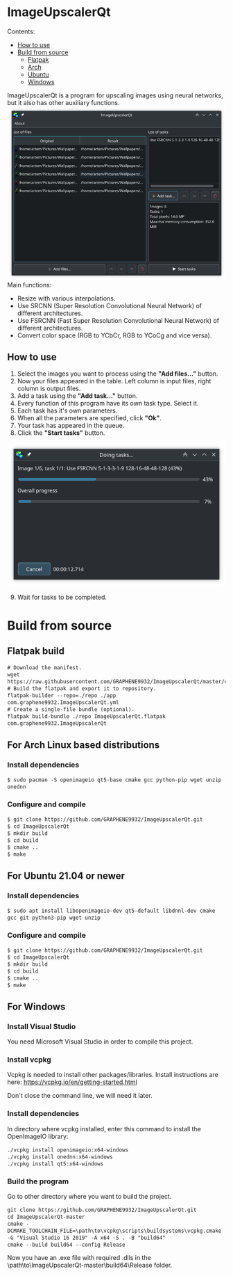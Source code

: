 # ImageUpscalerQt

Contents:
* [How to use](#how-to-use)
* [Build from source](#source)
    * [Flatpak](#flatpak-build)
    * [Arch](#arch-build)
    * [Ubuntu](#ubuntu-build)
    * [Windows](#windows-build)

ImageUpscalerQt is a program for upscaling images using neural networks, but it also has other auxiliary functions.
![Screenshot](docs/MainScreenshot.png)
Main functions:

* Resize with various interpolations.
* Use SRCNN (Super Resolution Convolutional Neural Network) of different architectures.
* Use FSRCNN (Fast Super Resolution Convolutional Neural Network) of different architectures.
* Convert color space (RGB to YCbCr, RGB to YCoCg and vice versa).

## How to use <a name="how-to-use"/>
1. Select the images you want to process using the **"Add files..."** button.
2. Now your files appeared in the table. Left column is input files, right column is output files.
3. Add a task using the **"Add task..."** button.
4. Every function of this program have its own task type. Select it.
5. Each task has it's own parameters.
6. When all the parameters are specified, click **"Ok"**.
7. Your task has appeared in the queue.
8. Click the **"Start tasks"** button.

![Screenshot](docs/ProgressScreenshot.png)

9. Wait for tasks to be completed.

# Build from source <a name="source"/>
## Flatpak build <a name="flatpak-build"/>
```
# Download the manifest.
wget https://raw.githubusercontent.com/GRAPHENE9932/ImageUpscalerQt/master/com.graphene9932.ImageUpscalerQt.yml
# Build the flatpak and export it to repository.
flatpak-builder --repo=./repo ./app com.graphene9932.ImageUpscalerQt.yml
# Create a single-file bundle (optional).
flatpak build-bundle ./repo ImageUpscalerQt.flatpak com.graphene9932.ImageUpscalerQt
```
## For Arch Linux based distributions <a name="arch-build"/>
### Install dependencies
```
$ sudo pacman -S openimageio qt5-base cmake gcc python-pip wget unzip onednn
```
### Configure and compile
```
$ git clone https://github.com/GRAPHENE9932/ImageUpscalerQt.git
$ cd ImageUpscalerQt
$ mkdir build
$ cd build
$ cmake ..
$ make
```
## For Ubuntu 21.04 or newer <a name="ubuntu-build"/>
### Install dependencies
```
$ sudo apt install libopenimageio-dev qt5-default libdnnl-dev cmake gcc git python3-pip wget unzip
```
### Configure and compile
```
$ git clone https://github.com/GRAPHENE9932/ImageUpscalerQt.git
$ cd ImageUpscalerQt
$ mkdir build
$ cd build
$ cmake ..
$ make
```
## For Windows <a name="windows-build"/>

### Install Visual Studio
You need Microsoft Visual Studio in order to compile this project.

### Install vcpkg
Vcpkg is needed to install other packages/libraries.
Install instructions are here:
https://vcpkg.io/en/getting-started.html

Don't close the command line, we will need it later.
### Install dependencies
In directory where vcpkg installed, enter this command to install the OpenImageIO library:
```
./vcpkg install openimageio:x64-windows
./vcpkg install onednn:x64-windows
./vcpkg install qt5:x64-windows
```
### Build the program
Go to other directory where you want to build the project.
```
git clone https://github.com/GRAPHENE9932/ImageUpscalerQt.git
cd ImageUpscalerQt-master
cmake -DCMAKE_TOOLCHAIN_FILE=\path\to\vcpkg\scripts\buildsystems\vcpkg.cmake -G "Visual Studio 16 2019" -A x64 -S . -B "build64"
cmake --build build64 --config Release
```
Now you have an .exe file with required .dlls in the \path\to\ImageUpscalerQt-master\build64\Release folder.

